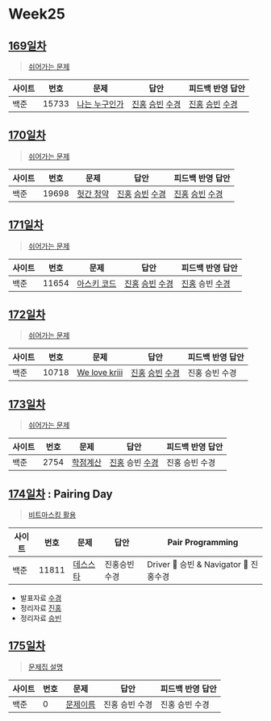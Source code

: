 # Week25

## [169일차](Day169)

> [쉬어가는 문제](https://www.acmicpc.net/group/workbook/view/9797/34271)

| 사이트 | 번호 | 문제                 | 답안                | 피드백 반영 답안    |
| ------ | ---- | -------------------- | ------------------- | ------------------- |
| 백준   | 15733    | [나는 누구인가](https://www.acmicpc.net/problem/15733) | [진홍](Day169/bj15733_kjh.java) [승빈](Day169/bj15733_wsb.java) [수경](Day169/bj15733_hsk.js) | [진홍](Day169/bj15733_kjh.java) [승빈](Day169/bj15733_wsb.java) [수경](Day169/bj15733_hsk.js) |

## [170일차](Day170)

> [쉬어가는 문제](https://www.acmicpc.net/group/workbook/view/9797/34294)

| 사이트 | 번호 | 문제                 | 답안                | 피드백 반영 답안    |
| ------ | ---- | -------------------- | ------------------- | ------------------- |
| 백준   | 19698 | [헛간 청약](https://www.acmicpc.net/problem/19698) | [진홍](Day170/bj19698_kjh.java) [승빈](Day170/bj19698_wsb.java) [수경](Day170/bj19698_hsk.js) | [진홍](Day170/bj19698_kjh.java) [승빈](Day170/bj19698_wsb.java) [수경](Day170/bj19698_hsk.js) |

## [171일차](Day171)

> [쉬어가는 문제](https://www.acmicpc.net/group/workbook/view/9797/34304)

| 사이트 | 번호 | 문제                 | 답안                | 피드백 반영 답안    |
| ------ | ---- | -------------------- | ------------------- | ------------------- |
| 백준   | 11654 | [아스키 코드](https://www.acmicpc.net/problem/11654) | [진홍](Day171/bj11654_kjh.java) [승빈](Day171/bj11654_wsb.java) [수경](Day171/bj11654_hsk.js) | [진홍](Day171/bj11654_kjh.java) 승빈 [수경](Day171/bj11654_hsk.js) |

## [172일차](Day172)

> [쉬어가는 문제](https://www.acmicpc.net/group/workbook/view/9797/34388)

| 사이트 | 번호 | 문제                 | 답안                | 피드백 반영 답안    |
| ------ | ---- | -------------------- | ------------------- | ------------------- |
| 백준   | 10718    | [We love kriii](https://www.acmicpc.net/problem/10718) | [진홍](Day172/bj10718_kjh.java) [승빈](Day172/bj10718_wsb.java) [수경](Day172/bj10718_hsk.js) | 진홍 승빈 수경 |

## [173일차](Day173)

> [쉬어가는 문제](https://www.acmicpc.net/group/workbook/view/9797/34426)

| 사이트 | 번호 | 문제                 | 답안                | 피드백 반영 답안    |
| ------ | ---- | -------------------- | ------------------- | ------------------- |
| 백준   | 2754 | [학점계산](https://www.acmicpc.net/problem/2754) | [진홍](Day173/bj2754_kjh.java) 승빈 [수경](Day173/bj2754_hsk.js) | 진홍 승빈 수경 |

## [174일차](Day174) : Pairing Day

> [비트마스킹 활용](https://www.acmicpc.net/group/workbook/view/9797/34438)

| 사이트 | 번호 | 문제                 | 답안                | Pair Programming    |
| ------ | ---- | -------------------- | ------------------- | ------------------- |
| 백준   | 11811 | [데스스타](https://www.acmicpc.net/problem/11811) | 진홍승빈수경 | Driver 🚗 승빈 & Navigator 🧭 진홍수경 |

> 
* 발표자료 [수경](reference/hsk.pdf)
* 정리자료 [진홍](reference/kjh.pdf)
* 정리자료 [승빈](reference/이름.pdf)

## [175일차](Day175)

> [문제집 설명](문제집링크)

| 사이트 | 번호 | 문제                 | 답안                | 피드백 반영 답안    |
| ------ | ---- | -------------------- | ------------------- | ------------------- |
| 백준   | 0    | [문제이름](문제링크) | 진홍 승빈 수경 | 진홍 승빈 수경 |
